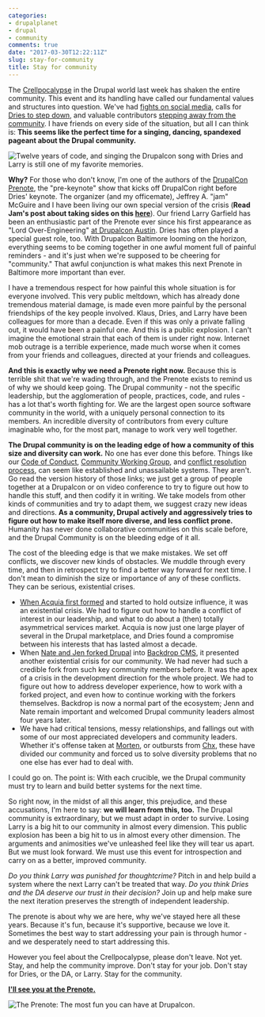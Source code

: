 ```yaml
---
categories:
- drupalplanet
- drupal
- community
comments: true
date: "2017-03-30T12:22:11Z"
slug: stay-for-community
title: Stay for community
---
```

The [Crellpocalypse](https://www.garfieldtech.com/blog/tmi-outing) in the Drupal world last week has shaken the entire community. This event and its handling have called our fundamental values and structures into question. We've had [fights on social media](https://www.reddit.com/r/drupal/comments/60y9mq/larry_garfield_on_harassment_in_the_drupal_project/), calls for [Dries to step down](https://mikkel.hoegh.org/2017/03/23/vote-no-confidence-drupal-association-leadership), and valuable contributors [stepping away from the community](https://janezurevc.name/time-take-some-time-drupal-community). I have friends on every side of the situation, but all I can think is: **This seems like the perfect time for a singing, dancing, spandexed pageant about the Drupal community.**

![Twelve years of code, and singing the Drupalcon song with Dries and Larry is still one of my favorite memories.](/images/drupalcon-la.jpg) 

**Why?** For those who don't know, I'm one of the authors of the [DrupalCon Prenote](https://www.youtube.com/playlist?list=PLjVW3kqu-3e_Q41ETbML6RfbRssEdVvC4), the "pre-keynote" show that kicks off DrupalCon right before Dries' keynote. The organizer (and my officemate), Jeffrey A. "jam" McGuire and I have been living our own special version of the crisis (**Read Jam's post about taking sides on this [here](https://medium.com/@horncologne/drupal-im-taking-sides-f46194122a05)**). Our friend Larry Garfield has been an enthusiastic part of the Prenote ever since his first appearance as "Lord Over-Engineering" [at Drupalcon Austin](https://www.youtube.com/watch?v=i5bW41KYUE0&list=PLjVW3kqu-3e_Q41ETbML6RfbRssEdVvC4&index=20). Dries has often played a special guest role, too. With Drupalcon Baltimore looming on the horizon, everything seems to be coming together in one awful moment full of painful reminders - and it's just when we're supposed to be cheering for "community." That awful conjunction is what makes this next Prenote in Baltimore more important than ever.


I have a tremendous respect for how painful this whole situation is for everyone involved. This very public meltdown, which has already done tremendous material damage, is made even more painful by the personal friendships of the key people involved. Klaus, Dries, and Larry have been colleagues for more than a decade. Even if this was only a private falling out, it would have been a painful one. And this is a public explosion. I can't imagine the emotional strain that each of them is under right now. Internet mob outrage is a terrible experience, made much worse when it comes from your friends and colleagues, directed at your friends and colleagues.

**And this is exactly why we need a Prenote right now.** Because this is terrible shit that we're wading through, and the Prenote exists to remind us of why we should keep going. The Drupal community - not the specific leadership, but the agglomeration of people, practices, code, and rules - has a lot that's worth fighting for. We are the largest open source software community in the world, with a uniquely personal connection to its members. An incredible diversity of contributors from every culture imaginable who, for the most part, manage to work very well together. 

**The Drupal community is on the leading edge of how a community of this size and diversity can work.**  No one has ever done this before. Things like our [Code of Conduct](https://www.drupal.org/dcoc), [Community Working Group](https://www.drupal.org/governance/community-working-group), and [conflict resolution process](https://www.drupal.org/conflict-resolution), can seem like established and unassailable systems. They aren't. Go read the version history of those links; we just get a group of people together at a Drupalcon or on video conference to try to figure out how to handle this stuff, and then codify it in writing. We take models from other kinds of communities and try to adapt them, we suggest crazy new ideas and directions. **As a community, Drupal actively and aggressively tries to figure out how to make itself more diverse, and less conflict prone.** Humanity has never done collaborative communities on this scale before, and the Drupal Community is on the bleeding edge of it all.

The cost of the bleeding edge is that we make mistakes. We set off conflicts, we discover new kinds of obstacles. We muddle through every time, and then in retrospect try to find a better way forward for next time. I don't mean to diminish the size or importance of any of these conflicts. They can be serious, existential crises.

* [When Acquia first formed](http://buytaert.net/acquia-my-drupal-startup) and started to hold outsize influence, it was an existential crisis. We had to figure out how to handle a conflict of interest in our leadership, and what to do about a (then) totally asymmetrical services market. Acquia is now just one large player of several in the Drupal marketplace, and Dries found a compromise between his interests that has lasted almost a decade.
* When [Nate and Jen forked Drupal](http://www.jenlampton.com/blog/introducing-backdrop-cms-drupal-fork) into [Backdrop CMS](https://backdropcms.org/), it presented another existential crisis for our community. We had never had such a credible fork from such key community members before. It was the apex of a crisis in the development direction for the whole project. We had to figure out how to address developer experience, how to work with a forked project, and even how to continue working with the forkers themselves. Backdrop is now a normal part of the ecosystem; Jenn and Nate remain important and welcomed Drupal community leaders almost four years later.
* We have had critical tensions, messy relationships, and fallings out with some of our most appreciated developers and community leaders. Whether it's offense taken at [Morten](https://web-beta.archive.org/web/20151105173458/http://morten.dk/blog/language-twitter-misunderstanding-drupal-community), or outbursts from [Chx](https://www.reddit.com/r/drupal/comments/5e8dcd/a_fundamental_cultural_shift_in_drupal_or_my/), these have divided our community and forced us to solve diversity problems that no one else has ever had to deal with. 

I could go on. The point is: With each crucible, we the Drupal community must try to learn and build better systems for the next time. 

So right now, in the midst of all this anger, this prejudice, and these accusations, I'm here to say: **we will learn from this, too.** The Drupal community is extraordinary, but we must adapt in order to survive. Losing Larry is a big hit to our community in almost every dimension. This public explosion has been a big hit to us in almost every other dimension. The arguments and animosities we've unleashed feel like they will tear us apart. But we must look forward. We must use this event for introspection and carry on as a better, improved community.

*Do you think Larry was punished for thoughtcrime?* Pitch in and help build a system where the next Larry can't be treated that way. *Do you think Dries and the DA deserve our trust in their decision?* Join up and help make sure the next iteration preserves the strength of independent leadership.

The prenote is about why we are here, why we've stayed here all these years. Because it's fun, because it's supportive, because we love it. Sometimes the best way to start addressing your pain is through humor - and we desperately need to start addressing this.

However you feel about the Crellpocalypse, please don't leave. Not yet. Stay, and help the community improve. Don't stay for your job. Don't stay for Dries, or the DA, or Larry. Stay for the community. 

**[I'll see you at the Prenote.](https://events.drupal.org/baltimore2017/balti-more-prenote-balti-most-fun-drupalcon)**

![The Prenote: The most fun you can have at Drupalcon.](/images/DrupalConAsia-2.jpg)
